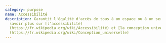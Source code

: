 ```yaml
---
category: purpose
name: Accessibilité
description: Garantit l'égalité d'accès de tous à un espace ou à un service. En
  savoir plus sur [l'accessibilité]
  (https://fr.wikipedia.org/wiki/Accessibilité) et [la conception universelle]
  (https://fr.wikipedia.org/wiki/Conception_universelle)
---
```

